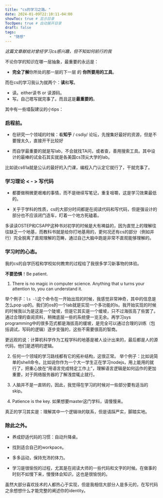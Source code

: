 ```yaml
---
title: "cs的学习之路。"
date: 2024-01-09T22:10:11-04:00
showToc: true # 显示目录
TocOpen: true # 自动展开目录
draft: false
tags:
  - "随想"
---
```


_这篇文章献给对曾经学习cs感兴趣，但不知如何前行的我_

不论你学的知识在哪一层抽象，最重要的永远是：

- **完全了解**你所处的那一层的下一层 的 **你所要用的工具**。

而在cs的学习我认为就两个：**读**和**写**。

- 读。either读书 or 读源码。
- 写。自己嗯写就完事了。而且这是**最重要的**。

其中有一些墙裂建议的小tips：

### 启程前。

- 在研究一个领域的时候：看**知乎** / csdiy/ 论坛，先搜集好最好的资源，但是不要搜太久，直接开干比较好

- 而自学最重要的就是写lab，不会就找TA问，或者查，善用搜索工具。其中设计的最棒的试金石其实就是各美国cs顶尖大学的lab。

比如说cs61a就是公认的最好的入门课，编程入门认定它就行了，干就完事了。

### 学习理论 < - > 写代码

- 都要做稍微更艰难的事情，而不是继续写笔记，重复咀嚼，这是学习效果最低的。

* 关乎于学科的性质，cs的大部分时间都是在阅读代码和写代码，但是强设计的部分也不应该闭门造车，盯着一个地方死磕着。

多读读OSTEP和CSAPP这种书对初学的时候是大有裨益的，因为直觉上的理解往往缺乏一个地基，而教科书就是给你打地基用的，更何况还有cs的部分（例如并行）完全脱离了直观理解的范畴，通过自己大脑中跑是非常不直观能够理解的。

### 学习时的心态。  

我的cs的自学历程和学校如何教育的过程给了我很多学习新事物的体验。

**不要恐惧**！Be patient. 

1. There is no magic in computer science. Anything that u turns your attention to, you can understand it.

举个例子：`ls -l`这个命令在一开始出现的时候，我感觉非常神奇，其中的信息是怎么pop up的。我们的os的一个lab就是实现一个多功能的ls。我开始实现的时候的时候我以为是这是一个陡坡，但是它其实是一个缓坡，只不过海拔高了些罢了。通过合理的查阅资料，稍微底层一些的系统便一览无余。再学习sys programming中的很多范式都是海拔高的缓坡，是完全可以通过合理的训练（包括调试，写码的逻辑）逐步变强的，这些不需要很高的智商。

更远观的说：计算机科学作为工程学科的地基是被人设计出来的，最后都是人的源代码，他们是透明的逻辑。

2. 任何一个领域的学习路线都有它的拓补结构，这很正常。
   举个例子：比如说简单的shell命令。比如说你作为一个大一学生正在学习nodejs，用上能用的就行了，把重心放在“用语言完成特定工作上”，理解语言逻辑是如何运作的更加重要，对于网络服务器的了解浅尝辄止就行。

3. 人脑并不是一直转的，因此，我觉得在学习的时候对一些部分要有适当的skip。

4. Patience is the key. 如果想要master这门学科，请慢慢来。

真正的学习其实是：理解其中一个逻辑块的联系，但是请踩严实，脚踏实地。


### 除此之外。

* 养成舒适代码的习惯：自动升降桌。

* 找到适合自己的workpace。
  
* 多多运动，保持充沛的体力。 

* 学习是很愉悦的过程，尤其是在阅读大师的一些代码和文字的时候。在做事的时刻不如慢下来，慢慢体会知识，这也是很愉悦的。

虽然大部分喜欢技术的人都热心于实现，但是我相信大部分人是多元的，在写代码之余想想什么才能完整的阐述你的identity。 
